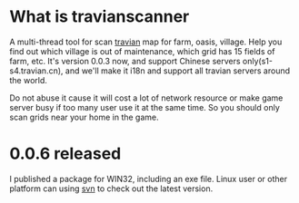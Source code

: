 # What is travianscanner #
A multi-thread tool for scan [travian](http://www.travian.cn) map for farm, oasis, village. Help you find out which village is out of maintenance, which grid has 15 fields of farm, etc.
It's version 0.0.3 now, and support Chinese servers only(s1-s4.travian.cn), and we'll make it i18n and support all travian servers around the world.

Do not abuse it cause it will cost a lot of network resource or make game server busy if too many user use it at the same time. So you should only scan grids near your home in the game.

# 0.0.6 released #
I published a package for WIN32, including an exe file.
Linux user or other platform can using [svn](http://code.google.com/p/travianscanner/source) to check out the latest version.